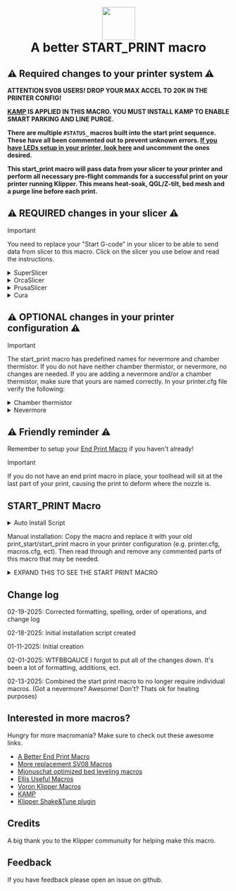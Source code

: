 <h1 align="center">
  <br>
  <img src="img/start.png" width="75""></a>
  <br>
    A better START_PRINT macro
  <br>
</h1>

## :warning: Required changes to your printer system :warning:

<B> ATTENTION SV08 USERS! DROP YOUR MAX ACCEL TO 20K IN THE PRINTER CONFIG!

[KAMP](https://github.com/kyleisah/Klipper-Adaptive-Meshing-Purging) IS APPLIED IN THIS MACRO. YOU MUST INSTALL KAMP TO ENABLE SMART PARKING AND LINE PURGE. 

There are multiple `#STATUS_` macros built into the start print sequence. These have all been commented out to prevent unknown errors. [If you have LEDs setup in your printer, look here](https://github.com/julianschill/klipper-led_effect) and uncomment the ones desired. 

This start_print macro will pass data from your slicer to your printer and perform all necessary pre-flight commands for a successful print on your printer running Klipper. This means heat-soak, QGL/Z-tilt, bed mesh and a purge line before each print. </B>

## :warning: REQUIRED changes in your slicer :warning:
> [!IMPORTANT]
>You need to replace your "Start G-code" in your slicer to be able to send data from slicer to this macro. Click on the slicer you use below and read the instructions.

<details>
<summary>SuperSlicer</summary>
In Superslicer go to "Printer settings" -> "Custom g-code" -> "Start G-code" and replace it with:

```
M104 S0 ; Stops OrcaSlicer from sending temp waits separately
M140 S0
START_PRINT EXTRUDER=[first_layer_temperature] BED=[first_layer_bed_temperature] CHAMBER=[chamber_temperature] MATERIAL=[filament_type]
```
</details>
<details>
<summary>OrcaSlicer</summary>
In OrcaSlicer go to "Printer settings" -> "Machine start g-code" and replace it with:

```
M104 S0 ; Stops OrcaSlicer from sending temp waits separately
M140 S0
START_PRINT EXTRUDER=[first_layer_temperature] BED=[first_layer_bed_temperature] CHAMBER=[chamber_temperature] MATERIAL=[filament_type]
```
</details>
<details>
<summary>PrusaSlicer</summary>

In PrusaSlicer go to "Printer settings" -> "Custom g-code" -> "Start G-code" and replace it with:

```
M104 S0 ; Stops PrusaSlicer from sending temp waits separately
M140 S0
start_print EXTRUDER=[first_layer_temperature[initial_extruder]] BED=[first_layer_bed_temperature] CHAMBER=[chamber_temperature] MATERIAL=[filament_vendor]
```
</details>
<details>
<summary>Cura</summary>

In Cura go to "Settings" -> "Printer" -> "Manage printers" -> "Machine settings" -> "Start G-code" and replace it with:

```
start_print EXTRUDER={material_print_temperature_layer_0} BED={material_bed_temperature_layer_0} CHAMBER={build_volume_temperature} MATERIAL={material_type}
```
</details>

## :warning: OPTIONAL changes in your printer configuration :warning:

> [!IMPORTANT]
>The start_print macro has predefined names for nevermore and chamber thermistor. If you do not have neither chamber thermistor, or nevermore, no changes are needed. If you are adding a nevermore and/or a chamber thermistor, make sure that yours are named correctly. In your printer.cfg file verify the following:

<details>
<summary>Chamber thermistor</summary>
Make sure chamber thermistor is named "chamber" and update XXX.

```
[temperature_sensor chamber]
sensor_type:  XXX
sensor_pin:   XXX
```
</details>

<details>
<summary>Nevermore</summary>
Make sure nevermore is named "nevermore" and update XXX.

```
[output_pin nevermore]
pin: XXX
value: 0
shutdown_value: 0
```
</details>

## :warning: Friendly reminder :warning:

Remember to setup your [End Print Macro](https://github.com/ss1gohan13/A-Better-End-Print-Macro) if you haven't already!

> [!IMPORTANT]
> If you do not have an end print macro in place, your toolhead will sit at the last part of your print, causing the print to deform where the nozzle is.

## START_PRINT Macro

<details>
<summary>Auto Install Script</summary>

```
cd ~
curl -sSL https://raw.githubusercontent.com/ss1gohan13/A-better-print_start-macro-SV08/main/direct_install.sh | bash
```

</details>

Manual installation: Copy the macro and replace it with your old print_start/start_print macro in your printer configuration (e.g. printer.cfg, macros.cfg, ect). Then read through and remove any commented parts of this macro that may be needed.

<details>
<summary>EXPAND THIS TO SEE THE START PRINT MACRO</summary>
  
```
#####################################################################
#------------------- A better start_print macro --------------------#
#####################################################################

[gcode_macro START_PRINT]
gcode:
    # This part fetches data from your slicer, such as bed temp, extruder temp, chamber temp, and the size of your printer.
    {% set target_bed = params.BED|int %}
    {% set target_extruder = params.EXTRUDER|int %}
    {% set target_chamber = params.CHAMBER|default("40")|int %}
    {% set x_wait = printer.toolhead.axis_maximum.x|float / 2 %}
    {% set y_wait = printer.toolhead.axis_maximum.y|float / 2 %}

    # Homes the printer, sets absolute positioning, and updates the Stealthburner LEDs.
    #STATUS_HOMING
    # Check homing status and home if needed
    {% if "xyz" not in printer.toolhead.homed_axes %}
        G28                                                      # Full home if not already homed
    {% elif 'z' not in printer.toolhead.homed_axes %}
        G28 Z                                                    # Home Z if only Z is unhomed
    {% endif %}
                
    G90                                                          # Use absolute/relative coordinates
    M400                                                         # Wait for current moves to finish
    CLEAR_PAUSE                                                  # Clear any existing pause state

    # Uncomment for bed mesh (1 of 2)
    BED_MESH_CLEAR                                               # Clears old saved bed mesh (if any)

    # Checks if the bed temp is higher than 90C - if so, then trigger a heat soak.
    {% if params.BED|int > 90 %}
        M117 Bed: {target_bed}C                                  # Display bed temperature
        #STATUS_HEATING                                           # Sets SB-LEDs to heating-mode
        M106 S255                                                # Turns on the PT-fan
        # Conditional check for nevermore pin
        {% if printer["output_pin nevermore"] is defined %}
            SET_PIN PIN=nevermore VALUE=1  # Turns on the Nevermore
        {% endif %}
        G1 X{x_wait} Y{y_wait} Z15 F9000                         # Go to the center of the bed
        M190 S{target_bed}                                       # Sets the target temp for the bed
        
        # Start chamber heating progress monitoring (modify just this section)
        M117 Monitoring chamber: {target_chamber}C                # Display chamber monitoring status
        # Conditional check for chamber thermistor
        {% if printer["temperature_sensor chamber"] is defined %}
            TEMPERATURE_WAIT SENSOR="temperature_sensor chamber" MINIMUM={target_chamber}   # Waits for the chamber to reach the desired temp
        {% else %}
            M117 Soak: 15min (No chamber thermistor)
            G4 P900000                                           # Wait 15 minutes for heatsoak
        {% endif %}

    # If the bed temp is not over 90c, then handle soak based on material
    {% else %}
        M117 Bed: {target_bed}C                                  # Display bed temperature
        #STATUS_HEATING                                           # Sets SB-leds to heating-mode
        G1 X{x_wait} Y{y_wait} Z15 F9000                         # Go to center of the bed
        M190 S{target_bed}                                       # Sets the target temp for the bed
        
        # Material-based soak times with variant handling
        {% set raw_material = params.MATERIAL|default("PLA")|string|upper %}
        
        # Extract base material type by handling variants
        {% set material = namespace(type="") %}
        {% if "PLA" in raw_material %}
            {% set material.type = "PLA" %}
        {% elif "PETG" in raw_material %}
            {% set material.type = "PETG" %}
        {% elif "TPU" in raw_material or "TPE" in raw_material %}
            {% set material.type = "TPU" %}
        {% elif "PVA" in raw_material %}
            {% set material.type = "PVA" %}
        {% elif "HIPS" in raw_material %}
            {% set material.type = "HIPS" %}
        {% else %}
            {% set material.type = raw_material %}
        {% endif %}

        # Define soak times
        {% set soak_time = {
            "PLA": 180000,    # 3 minutes - Standard PLA soak time
            "PETG": 240000,   # 4 minutes - PETG needs slightly longer to stabilize
            "TPU": 180000,    # 3 minutes - TPU/TPE materials
            "PVA": 180000,    # 3 minutes - Support material, similar to PLA
            "HIPS": 240000    # 4 minutes - When used as support/primary under 90C
        }[material.type]|default(300000) %}                      # Default to 5 minutes if material not found
        
        M117 Soak: {soak_time/60000|int}min ({raw_material})     # Display soak time and material
        G4 P{soak_time}                                          # Execute soak timer
    {% endif %}
    
    # Check if GANTRY_LEVELING macro exists, use it if available
    {% if printer.configfile.config['gcode_macro GANTRY_LEVELING'] is defined %}
        #STATUS_LEVELING                                        # Sets SB-LEDs to leveling-mode
        M117 Gantry Leveling...                                 # Display gantry leveling status
        GANTRY_LEVELING                                         # Performs the appropriate leveling method (QGL or Z_TILT)
    {% else %}
        # Fallback to traditional method if GANTRY_LEVELING doesn't exist
        # Conditional method for Z_TILT_ADJUST and QUAD_GANTRY_LEVEL
        {% if 'z_tilt' in printer %}
            #STATUS_LEVELING                                  # Sets SB-LEDs to leveling-mode
            M117 Z-tilt...                                    # Display Z-tilt adjustment
            Z_TILT_ADJUST                                     # Levels the buildplate via z_tilt_adjust
        {% elif 'quad_gantry_level' in printer %}
            #STATUS_LEVELING                                  # Sets SB-LEDs to leveling-mode
            M117 QGL...                                       # Display QGL status
            QUAD_GANTRY_LEVEL                                 # Levels the gantry
        {% endif %}
    {% endif %}
    # Conditional check to ensure Z is homed after leveling procedures
    {% if 'z' not in printer.toolhead.homed_axes %}
        #STATUS_HOMING                                        # Sets SB-LEDs to homing-mode
        M117 Z homing                                         # Display Z homing status
        G28 Z                                                 # Home Z if needed after leveling
    {% endif %}

    # Heating the nozzle to 150C. This helps with getting a correct Z-home
    #STATUS_HEATING                                              # Sets SB-LEDs to heating-mode
    M117 Hotend: 150C                                           # Display hotend temperature
    M109 S150                                                   # Heats the nozzle to 150C

    M117 Cleaning the nozzle...
    #STATUS_CLEANING                                             # Sets SB-LEDs to cleaning-mode
    CLEAN_NOZZLE #EXTRUDER={target_extruder}                     # Clean nozzle before printing

    # M117 Nozzle cooling 150C...                                # Display wait message
    #STATUS_COOLING                                              # Sets SB-LEDs to cooling-mode
    # M109 S150                                                   # Heats the nozzle to 150C

    # M117 Hang tight...                                         # Display wait message
    # G4 P60000                                                   # Wait 1 min to stablize and cooldown the nozzle

    #STATUS_CALIBRATING_Z                                        # Sets SB-LEDs to z-calibration-mode
    #M117 Tappy Tap...                                           # Display tappy tap message
    #PROBE_EDDY_NG_TAP                                           # See: https://hackmd.io/yEF4CEntSHiFTj230CdD0Q

    SMART_PARK                                                  # Parks the toolhead near the beginning of the print

    # Uncomment for bed mesh (2 of 2)
    #STATUS_MESHING                                              # Sets SB-LEDs to bed mesh-mode
    M117 Bed mesh                                               # Display bed mesh status
    BED_MESH_CALIBRATE ADAPTIVE=1 #Method=rapid_scan             # Starts bed mesh  Uncomment Method=rapid_scan for eddy rapid bed meshing

    M400                                                        # Wait for current moves to finish

    SMART_PARK                                                  # KAMP smart park

    # Heats up the nozzle to target via data from the slicer
    M117 Hotend: {target_extruder}C                             # Display target hotend temperature
    #STATUS_HEATING                                              # Sets SB-LEDs to heating-mode
    M107                                                        # Turns off part cooling fan
    M109 S{target_extruder}                                     # Heats the nozzle to printing temp
    
    # Gets ready to print by doing a purge line and updating the SB-LEDs
    M117 The purge...                                           # Display purge status
    #STATUS_CLEANING                                             # Sets SB-LEDs to cleaning-mode
    LINE_PURGE                                                  # KAMP line purge

    M117 Printer goes brrr                                      # Display print starting
    
    #STATUS_PRINTING                                             # Sets SB-LEDs to printing-mode
```
</details>

## Change log

02-19-2025: Corrected formatting, spelling, order of operations, and change log

02-18-2025: Initial installation script created

01-11-2025: Initial creation 

02-01-2025: WTFBBQAUCE I forgot to put all of the changes down. It's been a lot of formatting, additions, ect. 

02-13-2025: Combined the start print macro to no longer require individual macros. (Got a nevermore? Awesome! Don't? Thats ok for heating purposes)

## Interested in more macros?

Hungry for more macromania? Make sure to check out these awesome links.

- [A Better End Print Macro](https://github.com/ss1gohan13/A-Better-End-Print-Macro)
- [More replacement SV08 Macros](https://github.com/ss1gohan13/SV08-Replacement-Macros)
- [Mjonuschat optimized bed leveling macros](https://mjonuschat.github.io/voron-mods/docs/guides/optimized-bed-leveling-macros/)
- [Ellis Useful Macros](https://ellis3dp.com/Print-Tuning-Guide/articles/index_useful_macros.html)
- [Voron Klipper Macros](https://github.com/The-Conglomerate/Voron-Klipper-Common/)
- [KAMP](https://github.com/kyleisah/Klipper-Adaptive-Meshing-Purging)
- [Klipper Shake&Tune plugin](https://github.com/Frix-x/klippain-shaketune)


## Credits

A big thank you to the Klipper communuity for helping make this macro. 

## Feedback

If you have feedback please open an issue on github.
